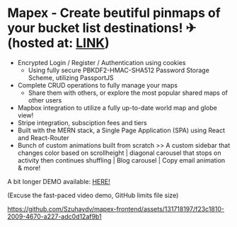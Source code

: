 # Mapex - Create beutiful pinmaps of your bucket list destinations! ✈ (hosted at: [LINK](https://mapexsite.netlify.app/))

- Encrypted Login / Register / Authentication using cookies
  - Using fully secure PBKDF2-HMAC-SHA512 Password Storage Scheme, utilizing PassportJS
- Complete CRUD operations to fully manage your maps
  - Share them with others, or explore the most popular shared maps of other users
- Mapbox integration to utilize a fully up-to-date world map and globe view!
- Stripe integration, subsciption fees and tiers
- Built with the MERN stack, a Single Page Application (SPA) using React and React-Router
- Bunch of custom animations built from scratch >>
  A custom sidebar that changes color based on scrollheight | diagonal carousel that stops on activity then continues shuffling | Blog carousel | Copy email animation & more!

A bit longer DEMO available: [HERE!](https://youtu.be/O6eNAMayZzQ)

(Excuse the fast-paced video demo, GitHub limits file size)

https://github.com/Szuhaydv/mapex-frontend/assets/131718197/f23c1810-2009-4670-a227-adc0d12af9b1
